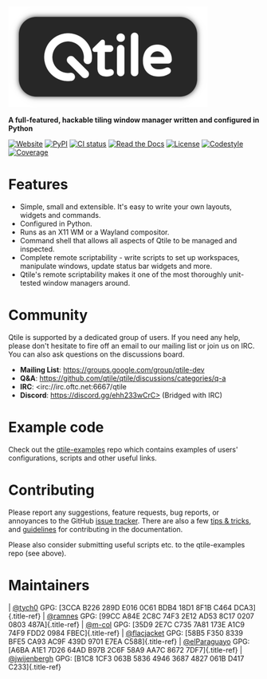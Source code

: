 [![Logo](https://raw.githubusercontent.com/qtile/qtile/master/logo.png)](https://qtile.org)

**A full-featured, hackable tiling window manager written and configured
in Python**

[![Website](https://img.shields.io/badge/website-qtile.org-blue.svg)](https://qtile.org)
[![PyPI](https://img.shields.io/pypi/v/qtile.svg)](https://pypi.org/project/qtile/)
[![CI status](https://github.com/qtile/qtile/workflows/ci/badge.svg?branch=master)](https://github.com/qtile/qtile/actions)
[![Read the Docs](https://readthedocs.org/projects/qtile/badge/?version=latest)](https://docs.qtile.org/en/latest/)
[![License](https://img.shields.io/github/license/qtile/qtile.svg)](https://github.com/qtile/qtile/blob/master/LICENSE)
[![Codestyle](https://img.shields.io/badge/code%20style-black-000000.svg)](https://github.com/psf/black)
[![Coverage](https://coveralls.io/repos/github/qtile/qtile/badge.svg)](https://coveralls.io/github/qtile/qtile)

# Features

- Simple, small and extensible. It's easy to write your own layouts, widgets and commands.
- Configured in Python.
- Runs as an X11 WM or a Wayland compositor.
- Command shell that allows all aspects of Qtile to be managed and inspected.
- Complete remote scriptability - write scripts to set up workspaces, manipulate windows, update status bar widgets and more.
- Qtile's remote scriptability makes it one of the most thoroughly unit-tested window managers around.

# Community

Qtile is supported by a dedicated group of users. If you need any help,
please don\'t hesitate to fire off an email to our mailing list or join
us on IRC. You can also ask questions on the discussions board.

- **Mailing List**: https://groups.google.com/group/qtile-dev
- **Q&A**: https://github.com/qtile/qtile/discussions/categories/q-a
- **IRC**: <irc://irc.oftc.net:6667/qtile
- **Discord**: https://discord.gg/ehh233wCrC> (Bridged with IRC)

# Example code

Check out the [qtile-examples](https://github.com/qtile/qtile-examples)
repo which contains examples of users\' configurations, scripts and
other useful links.

# Contributing

Please report any suggestions, feature requests, bug reports, or
annoyances to the GitHub [issue tracker](https://github.com/qtile/qtile/issues).
There are also a few [tips & tricks](https://docs.qtile.org/en/latest/manual/hacking.html),
and [guidelines](https://docs.qtile.org/en/latest/manual/contributing.html)
for contributing in the documentation.

Please also consider submitting useful scripts etc. to the
qtile-examples repo (see above).

# Maintainers

| [\@tych0](https://github.com/tych0) GPG: [3CCA B226 289D E016 0C61
  BDB4 18D1 8F1B C464 DCA3]{.title-ref}
| [\@ramnes](https://github.com/ramnes) GPG: [99CC A84E 2C8C 74F3 2E12
  AD53 8C17 0207 0803 487A]{.title-ref}
| [\@m-col](https://github.com/m-col) GPG: [35D9 2E7C C735 7A81 173E
  A1C9 74F9 FDD2 0984 FBEC]{.title-ref}
| [\@flacjacket](https://github.com/flacjacket) GPG: [58B5 F350 8339
  BFE5 CA93 AC9F 439D 9701 E7EA C588]{.title-ref}
| [\@elParaguayo](https://github.com/elparaguayo) GPG: [A6BA A1E1 7D26
  64AD B97B 2C6F 58A9 AA7C 8672 7DF7]{.title-ref}
| [\@jwijenbergh](https://github.com/jwijenbergh) GPG: [B1C8 1CF3 063B
  5836 4946 3687 4827 061B D417 C233]{.title-ref}
